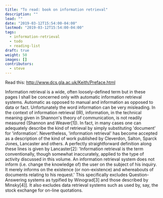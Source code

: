 ```yaml
---
title: "To read: book on information retrieval"
description: ""
lead: ""
date: "2019-03-12T15:54:00-04:00"
lastmod: "2019-03-12T15:54:00-04:00"
tags:
  - information-retrieval
  - todo
  - reading-list
draft: true
weight: 50
images: []
contributors:
  - steve
---
```


Read this: http://www.dcs.gla.ac.uk/Keith/Preface.html

Information retrieval is a wide, often loosely-defined term but in these pages I
shall be concerned only with automatic information retrieval systems. Automatic
as opposed to manual and information as opposed to data or fact. Unfortunately
the word information can be very misleading. In the context of information
retrieval (IR), information, in the technical meaning given in Shannon's theory
of communication, is not readily measured (Shannon and Weaver[1]). In fact, in
many cases one can adequately describe the kind of retrieval by simply
substituting 'document' for 'information'. Nevertheless, 'information retrieval'
has become accepted as a description of the kind of work published by Cleverdon,
Salton, Sparck Jones, Lancaster and others. A perfectly straightforward
definition along these lines is given by Lancaster[2]: 'Information retrieval is
the term conventionally, though somewhat inaccurately, applied to the type of
activity discussed in this volume. An information retrieval system does not
inform (i.e. change the knowledge of) the user on the subject of his inquiry. It
merely informs on the existence (or non-existence) and whereabouts of documents
relating to his request.' This specifically excludes Question-Answering systems
as typified by Winograd[3] and those described by Minsky[4]]. It also excludes
data retrieval systems such as used by, say, the stock exchange for on-line
quotations.
